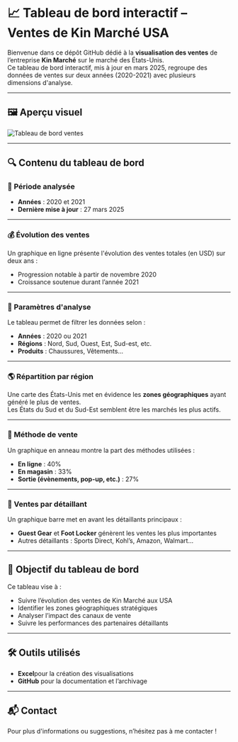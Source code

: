 # 📈 Tableau de bord interactif – Ventes de Kin Marché USA

Bienvenue dans ce dépôt GitHub dédié à la **visualisation des ventes** de l’entreprise **Kin Marché** sur le marché des États-Unis.  
Ce tableau de bord interactif, mis à jour en mars 2025, regroupe des données de ventes sur deux années (2020-2021) avec plusieurs dimensions d'analyse.

---

## 🖼️ Aperçu visuel

![Tableau de bord ventes](Tableau-de-bord-Kin-Marche-USA.jpg)

---

## 🔍 Contenu du tableau de bord

### 📅 Période analysée

- **Années** : 2020 et 2021
- **Dernière mise à jour** : 27 mars 2025

---

### 💰 Évolution des ventes

Un graphique en ligne présente l'évolution des ventes totales (en USD) sur deux ans :
- Progression notable à partir de novembre 2020
- Croissance soutenue durant l’année 2021

---

### 🧭 Paramètres d'analyse

Le tableau permet de filtrer les données selon :
- **Années** : 2020 ou 2021
- **Régions** : Nord, Sud, Ouest, Est, Sud-est, etc.
- **Produits** : Chaussures, Vêtements...

---

### 🌎 Répartition par région

Une carte des États-Unis met en évidence les **zones géographiques** ayant généré le plus de ventes.  
Les États du Sud et du Sud-Est semblent être les marchés les plus actifs.

---

### 🛒 Méthode de vente

Un graphique en anneau montre la part des méthodes utilisées :
- **En ligne** : 40%
- **En magasin** : 33%
- **Sortie (évènements, pop-up, etc.)** : 27%

---

### 🏪 Ventes par détaillant

Un graphique barre met en avant les détaillants principaux :
- **Guest Gear** et **Foot Locker** génèrent les ventes les plus importantes
- Autres détaillants : Sports Direct, Kohl’s, Amazon, Walmart...

---

## 🎯 Objectif du tableau de bord

Ce tableau vise à :
- Suivre l’évolution des ventes de Kin Marché aux USA
- Identifier les zones géographiques stratégiques
- Analyser l’impact des canaux de vente
- Suivre les performances des partenaires détaillants

---

## 🛠️ Outils utilisés

- **Excel**pour la création des visualisations
- **GitHub** pour la documentation et l’archivage

---

## 📬 Contact

Pour plus d'informations ou suggestions, n’hésitez pas à me contacter !

